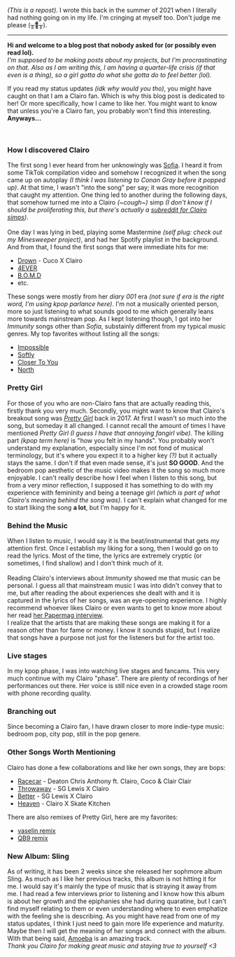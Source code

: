 *(This is a repost)*. I wrote this back in the summer of 2021 when I literally had nothing going on in my life. I'm cringing at myself too. Don't judge me please (╥︣﹏᷅╥).

---

**Hi and welcome to a blog post that nobody asked for (or possibly even read lol).**  
*I'm supposed to be making posts about my projects, but I'm procrastinating on that. Also as I am writing this, I am having a quarter-life crisis (if that even is a thing), so a girl gotta do what she gotta do to feel better (lol).* 
  
If you read my status updates *(idk why would you tho)*, you might have caught on that I am a Clairo fan. Which is why this blog post is dedicated to her! Or more specifically, how I came to like her. You might want to know that unless you're a Clairo fan, you probably won't find this interesting. **Anyways...**

<br>

### How I discovered Clairo

The first song I ever heard from her unknowingly was [Sofia](https://www.youtube.com/watch?v=L9l8zCOwEII). I heard it from some TikTok compilation video and somehow I recognized it when the song came up on autoplay *(I think I was listening to Conan Gray before it popped up)*. At that time, I wasn't "into the song" per say; it was more recognition that caught my attention. One thing led to another during the following days, that somehow turned me into a Clairo *(~cough~)* simp *(I don't know if I should be proliferating this, but there's actually a [subreddit for Clairo simps](https://www.reddit.com/r/simpsforclairo/))*.  
<br>
One day I was lying in bed, playing some Mastermine *(self plug: check out my Minesweeper project)*, and had her Spotify playlist in the background. And from that, I found the first songs that were immediate hits for me:
- [Drown](https://www.youtube.com/watch?v=_1VyGyWpQpU) - Cuco X Clairo
- [4EVER](https://www.youtube.com/watch?v=tlGUom_AV4o)
- [B.O.M.D](https://www.youtube.com/watch?v=PC3BXUn-EPM)
- etc.

These songs were mostly from her *diary 001* era *(not sure if era is the right word, I'm using kpop parlance here)*. I'm not a musically oriented person, more so just listening to what sounds good to me which generally leans more towards mainstream pop. As I kept listening though, I got into her *Immunity* songs other than *Sofia*, substainly different from my typical music genres. My top favorites without listing all the songs:
- [Impossible](https://www.youtube.com/watch?v=1jmyew3UsHg)
- [Softly](https://www.youtube.com/watch?v=SQdgdWayPhQ)
- [Closer To You](https://www.youtube.com/watch?v=7zFJZtwY4tM)
- [North](https://www.youtube.com/watch?v=W6Tzl8vISjQ)

### Pretty Girl

For those of you who are non-Clairo fans that are actually reading this, firstly thank you very much. Secondly, you might want to know that Clairo's breakout song was *[Pretty Girl](https://www.youtube.com/watch?v=mngtcfcaVrI)* back in 2017. At first I wasn't so much into the song, but someday it all changed. I cannot recall the amount of times I have mentioned *Pretty Girl* *(I guess I have that annoying fangirl vibe)*.  The killing part *(kpop term here)* is "how you felt in my hands". You probably won't understand my explanation, especially since I'm not fond of musical terminology, but it's where you expect it to a higher key *(?)* but it actually stays the same. I don't if that even made sense, it's just **SO GOOD**. And the bedroom pop aesthetic of the music video makes it the song so much more enjoyable. I can't really describe how I feel when I listen to this song, but from a very minor reflection, I supposed it has something to do with my experience with femininity and being a teenage girl *(which is part of what Clairo's meaning behind the song was)*. I can't explain what changed for me to start liking the song **a lot**, but I'm happy for it. 

### Behind the Music

When I listen to music, I would say it is the beat/instrumental that gets my attention first. Once I establish my liking for a song, then I would go on to read the lyrics. Most of the time, the lyrics are extremely cryptic (or sometimes, I find shallow) and I don't think much of it.  
<br>
Reading Clairo's interviews about *Immunity* showed me that music can be personal. I guess all that mainstream music I was into didn't convey that to me, but after reading the about experiences she dealt with and it is captured in the lyrics of her songs, was an eye-opening experience. I highly recommend whoever likes Clairo or even wants to get to know more about her read [her Papermag interview](https://www.papermag.com/clairo-immunity-2639447111.html?rebelltitem=50#rebelltitem50).
<br>
I realize that the artists that are making these songs are making it for a reason other than for fame or money. I know it sounds stupid, but I realize that songs have a purpose not just for the listeners but for the artist too.

### Live stages
In my kpop phase, I was into watching live stages and fancams. This very much continue with my Clairo "phase". There are plenty of recordings of her performances out there. Her voice is still nice even in a crowded stage room with phone recording quality.

### Branching out
Since becoming a Clairo fan, I have drawn closer to more indie-type music: bedroom pop, city pop, still in the pop genere. 

### Other Songs Worth Mentioning
Clairo has done a few collaborations and like her own songs, they are bops:
- [Racecar](https://www.youtube.com/watch?v=MMMshdy-0gw) - Deaton Chris Anthony ft. Clairo, Coco & Clair Clair
- [Throwaway](https://www.youtube.com/watch?v=n256GrUVie0) -  SG Lewis X Clairo
- [Better](https://www.youtube.com/watch?v=dqxH3jThqq4) - SG Lewis X Clairo
- [Heaven](https://www.youtube.com/watch?v=jRVDXGk2yrc) - Clairo X Skate Kitchen

There are also remixes of Pretty Girl, here are my favorites:
- [vaselin remix](https://www.youtube.com/watch?v=8DTcYn2fBcc)
- [QB9 remix](https://www.youtube.com/watch?v=OgkOzXrfFl0&list=LL&index=8)

### New Album: Sling
As of writing, it has been 2 weeks since she released her sophmore album Sling. As much as I like her previous tracks, this album is not hitting it for me. I would say it's mainly the type of music that is straying it away from me. I had read a few interviews prior to listening and I know how this album is about her growth and the epiphanies she had during quaratine, but I can't find myself relating to them or even understanding where to even emphatize with the feeling she is describing. As you might have read from one of my status updates, I think I just need to gain more life experience and maturity. Maybe then I will get the meaning of her songs and connect with the album. With that being said, [Amoeba](https://www.youtube.com/watch?v=VR8ooa3G_5M) is an amazing track.
<br>
*Thank you Clairo for making great music and staying true to yourself <3*


